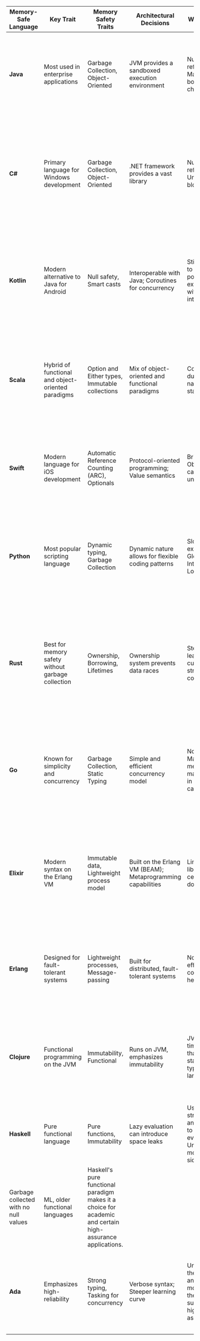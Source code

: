 | Memory-Safe Language | Key Trait | Memory Safety Traits | Architectural Decisions | Weaknesses | Tips & Tricks | Resources | Additional Info | Commonly Converted From | Reason for Conversion |
|----------------------|-----------|----------------------|-------------------------|------------|---------------|-----------|-----------------|-------------------------|-----------------------|
| **Java**             | Most used in enterprise applications | Garbage Collection, Object-Oriented | JVM provides a sandboxed execution environment | Null references; Manual array bounds checking | Use `Optional` to avoid nulls; Favor immutability | [Java Tutorials](https://docs.oracle.com/javase/tutorial/), [Effective Java](https://www.oreilly.com/library/view/effective-java/9780134686097/) | Modern versions have enhanced security features | C, C++, COBOL | Java offers a platform-independent JVM, making it a popular choice for enterprise applications transitioning from legacy systems. |
| **C#**               | Primary language for Windows development | Garbage Collection, Object-Oriented | .NET framework provides a vast library | Null references; Unsafe code blocks | Use `using` for resource management; Favor LINQ for data manipulation | [.NET Docs](https://docs.microsoft.com/en-us/dotnet/csharp/), [C# Station](https://csharp-station.com/) | Modern versions support nullable reference types | Visual Basic, C++ | .NET framework provides a vast library and modern features, making it a natural choice for Windows-based applications transitioning from older languages. |
| **Kotlin**           | Modern alternative to Java for Android | Null safety, Smart casts | Interoperable with Java; Coroutines for concurrency | Still possible to have null pointer exceptions with Java interop | Use `let`, `apply`, and other scope functions; Understand the difference between `val` and `var` | [Kotlin Docs](https://kotlinlang.org/docs/home.html), [Kotlin for Java Developers](https://www.coursera.org/learn/kotlin-for-java-developers) | Officially supported by Android | Java | Kotlin is fully interoperable with Java but offers more concise syntax and modern features, making it a popular choice for Android development. |
| **Scala**            | Hybrid of functional and object-oriented paradigms | Option and Either types, Immutable collections | Mix of object-oriented and functional paradigms | Complexity due to hybrid nature; JVM startup time | Use pattern matching extensively; Favor immutability | [Scala Docs](https://docs.scala-lang.org/), [Scala Exercises](https://www.scala-exercises.org/) | Runs on the JVM | Java | Scala offers both object-oriented and functional paradigms, making it appealing for Java applications looking to adopt functional programming. |
| **Swift**            | Modern language for iOS development | Automatic Reference Counting (ARC), Optionals | Protocol-oriented programming; Value semantics | Bridging to Objective-C can introduce unsafety | Use optionals (`?`) to handle potential nil values; Favor value types over reference types | [Swift Docs](https://docs.swift.org/swift-book/), [Hacking with Swift](https://www.hackingwithswift.com/) | Interoperable with Objective-C | Objective-C | Swift offers a more modern and safer syntax than Objective-C, making it the primary choice for iOS development. |
| **Python**           | Most popular scripting language | Dynamic typing, Garbage Collection | Dynamic nature allows for flexible coding patterns | Slower execution; Global Interpreter Lock (GIL) | Use `with` for resource management; Avoid using mutable default arguments | [Python Docs](https://docs.python.org/3/), [Python Patterns](https://refactoring.guru/design-patterns/python) | GIL can be a bottleneck for multi-threaded applications | Perl, PHP | Python's simplicity and vast libraries make it a popular choice for web and scripting tasks transitioning from older scripting languages. |
| **Rust**             | Best for memory safety without garbage collection | Ownership, Borrowing, Lifetimes | Ownership system prevents data races | Steeper learning curve due to strict compiler | Use the borrow checker to your advantage; Understand the difference between `String` and `&str` | [Rust Book](https://doc.rust-lang.org/book/), [Rust by Example](https://doc.rust-lang.org/rust-by-example/) | Safe concurrency without a garbage collector | C, C++ | Rust's memory safety features without a garbage collector make it appealing for systems programming tasks that require performance and safety. |
| **Go**               | Known for simplicity and concurrency | Garbage Collection, Static Typing | Simple and efficient concurrency model | No generics; Manual memory management in some cases | Use goroutines and channels for concurrency; Understand zero values | [Go Tour](https://tour.golang.org/welcome/1), [Effective Go](https://golang.org/doc/effective_go) | Emphasizes simplicity and efficiency | C, C++ | Go's simplicity and built-in concurrency make it a choice for backend services transitioning from C/C++ while wanting to maintain performance. |
| **Elixir**           | Modern syntax on the Erlang VM | Immutable data, Lightweight process model | Built on the Erlang VM (BEAM); Metaprogramming capabilities | Limited libraries for certain domains | Use `mix` for project management; Understand the importance of processes and messages | [Elixir School](https://elixirschool.com/en/), [Elixir Docs](https://hexdocs.pm/elixir/Kernel.html) | Phoenix framework for web development | Ruby, Erlang | Elixir offers a modern syntax on the Erlang VM, making it appealing for scalable, fault-tolerant systems, especially those transitioning from Ruby on Rails. |
| **Erlang**           | Designed for fault-tolerant systems | Lightweight processes, Message-passing | Built for distributed, fault-tolerant systems | Not as efficient for computation-heavy tasks | Understand the actor model; Use pattern matching in function heads | [Erlang Docs](https://erlang.org/doc/), [Learn You Some Erlang](https://learnyousomeerlang.com/) | OTP framework provides design principles for building applications | Prolog, older telecom languages | Erlang's design for fault-tolerant and distributed systems makes it a choice for telecom and messaging systems. |
| **Clojure**          | Functional programming on the JVM | Immutability, Functional | Runs on JVM, emphasizes immutability | JVM startup time; Slower than statically-typed languages | Use transducers for efficient data transformation; Understand persistent data structures | [Clojure for the Brave and True](https://www.braveclojure.com/), [Clojure Docs](https://clojure.org/guides/getting_started) | Emphasizes concurrency without locks | Java | Clojure offers functional programming on the JVM, making it a choice for Java applications looking to adopt functional paradigms. |
| **Haskell**          | Pure functional language | Pure functions, Immutability | Lazy evaluation can introduce space leaks | Use strictness annotations to control evaluation; Understand monads for side-effects | [Learn You a Haskell](http://learnyouahaskell.com/), [Real World Haskell](http://book.realworldhaskell.org/) |
 | Garbage collected with no null values | ML, older functional languages | Haskell's pure functional paradigm makes it a choice for academic and certain high-assurance applications. |
| **Ada**              | Emphasizes high-reliability | Strong typing, Tasking for concurrency | Verbose syntax; Steeper learning curve | Understand the package and tasking model; Use the SPARK subset for high assurance | [AdaCore University](https://learn.adacore.com/courses/intro-to-ada/index.html), [Ada Programming Wikibook](https://en.wikibooks.org/wiki/Ada_Programming) | Used in aerospace and defense industries | Pascal, older embedded languages | Ada's emphasis on safety and high-reliability makes it a choice for aerospace and defense industries. |
